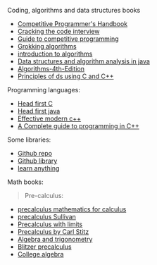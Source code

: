 Coding, algorithms and data structures books

- [Competitive Programmer's Handbook](https://drive.google.com/file/d/18yGnNrFKjtki2T6F636trrSA0ruLuCYL/view?usp=sharing)
- [Cracking the code interview](https://drive.google.com/file/d/1bNVsnvz7OeGuVwjsKajP17lAjpM97sbT/view?usp=sharing)
- [Guide to competitive programming](https://drive.google.com/file/d/1e8D_6MKCT3L5EPZWe_FqLfNqmFAEUa-y/view?usp=sharing)
- [Grokking algorithms](https://edu.anarcho-copy.org/Algorithm/grokking-algorithms-illustrated-programmers-curious.pdf)
- [introduction to algorithms](https://www.inf.ufpr.br/andre/textos-CI1338-INFO7061/Introduction%20to%20Algorithms%20-%203rd%20Edition.pdf)
- [Data structures and algorithm analysis in java](https://www.google.com/url?sa=t&rct=j&q=&esrc=s&source=web&cd=&ved=2ahUKEwjuxtH__4KDAxV8mZUCHRKyDWEQFnoECCcQAQ&url=https%3A%2F%2Fspada.uns.ac.id%2Fpluginfile.php%2F168137%2Fmod_folder%2Fcontent%2F0%2FMark%2520Allen%2520Weiss%2520-%2520Data%2520structures%2520and%2520algorithm%2520analysis%2520in%2520Java-Pearson%2520%2520%25282012%2529.pdf%3Fforcedownload%3D1&usg=AOvVaw1lAjv-CEFi2tBwqbNPkpuM&opi=89978449)
- [Algorithms-4th-Edition](https://bank.engzenon.com/tmp/5e7f6ee5-d4dc-4aa8-9b0a-42d3c0feb99b/6062caf3-c600-4fc2-b413-4ab8c0feb99b/Algorithms-4th-Edition.pdf)
- [Principles of ds using C and C++](https://repository.dinus.ac.id/docs/ajar/Principles_of_Data_Structures_Using_C_and_C++.pdf)

Programming languages:

- [Head first C](http://karadev.net/uroci/filespdf/files/head-first-c-o-reilly-david-grifffiths-dawn-griffiths.pdf)
- [Head first java](https://www.rcsdk12.org/cms/lib/NY01001156/Centricity/Domain/4951/Head_First_Java_Second_Edition.pdf)
- [Effective modern c++](<https://github.com/vpreethamkashyap/Library/blob/master/Scott%20Meyers-Effective%20Modern%20C%2B%2B_%2042%20Specific%20Ways%20to%20Improve%20Your%20Use%20of%20C%2B%2B11%20and%20C%2B%2B14-O%27Reilly%20Media%20(2014).pdf>)
- [A Complete guide to programming in C++](https://www.idpoisson.fr/volkov/C++.pdf)

Some libraries:

- [Github repo](https://github.com/aforarup/interview)
- [Github library](https://github.com/vpreethamkashyap/Library)
- [learn anything](https://github.com/learn-anything)

Math books:

> Pre-calculus:

- [precalculus mathematics for calculus](https://drive.google.com/file/d/1U0gu-6wLEiIvGrqTwPg79cjjOUV0ufzM/view?usp=sharing)
- [precalculus Sullivan](https://drive.google.com/file/d/18carCPjkvNkwYO_bPFC1jMLSvfyJg3OE/view?usp=sharing)
- [Precalculus with limits](http://ruckdeschel.pbworks.com/w/file/fetch/97127124/preface.pdf)
- [Precalculus by Carl Stitz](https://stitz-zeager.com/szprecalculus07042013.pdf)
- [Algebra and trigonometry](https://lib.alfaisal.edu/pdf/AlgebraAndTrigonometry-LR.pdf)
- [Blitzer precalculus](https://www.washoeschools.net/cms/lib/NV01912265/Centricity/Domain/1495/5th%20Edition%20Blitzer.pdf)
- [College algebra](https://dokumen.pub/schaums-outline-of-college-algebra-fourthnbsped-0071821813-9780071821810.html)

